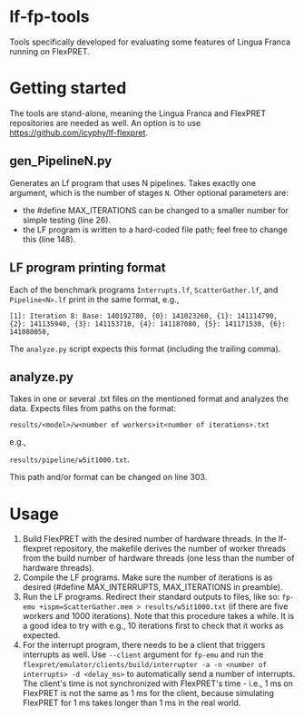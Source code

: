 # lf-fp-tools
Tools specifically developed for evaluating some features of Lingua Franca running on FlexPRET.

# Getting started

The tools are stand-alone, meaning the Lingua Franca and FlexPRET repositories are needed as well. An option is to use https://github.com/icyphy/lf-flexpret. 

## gen_PipelineN.py

Generates an Lf program that uses N pipelines. Takes exactly one argument, which is the number of stages `N`. Other optional parameters are:
* the #define MAX_ITERATIONS can be changed to a smaller number for simple testing (line 26).
* the LF program is written to a hard-coded file path; feel free to change this (line 148).

## LF program printing format

Each of the benchmark programs `Ìnterrupts.lf`, `ScatterGather.lf`, and `Pipeline<N>.lf` print in the same format, e.g.,

`[1]: Iteration 8: Base: 140192780, {0}: 141023260, {1}: 141114790, {2}: 141135940, {3}: 141153710, {4}: 141187080, {5}: 141171530, {6}: 141080050,`

The `analyze.py` script expects this format (including the trailing comma).

## analyze.py

Takes in one or several .txt files on the mentioned format and analyzes the data. Expects files from paths on the format:

`results/<model>/w<number of workers>it<number of iterations>.txt`

e.g.,

`results/pipeline/w5it1000.txt`.

This path and/or format can be changed on line 303.

# Usage

1. Build FlexPRET with the desired number of hardware threads. In the lf-flexpret repository, the makefile derives the number of worker threads from the build number of hardware threads (one less than the number of hardware threads).
2. Compile the LF programs. Make sure the number of iterations is as desired (#define MAX_INTERRUPTS, MAX_ITERATIONS in preamble).
3. Run the LF programs. Redirect their standard outputs to files, like so: `fp-emu +ispm=ScatterGather.mem > results/w5it1000.txt` (if there are five workers and 1000 iterations). Note that this procedure takes a while. It is a good idea to try with e.g., 10 iterations first to check that it works as expected.
4. For the interrupt program, there needs to be a client that triggers interrupts as well. Use `--client` argument for `fp-emu` and run the `flexpret/emulator/clients/build/interrupter -a -n <number of interrupts> -d <delay_ms>` to automatically send a number of interrupts. The client's time is not synchronized with FlexPRET's time - i.e., 1 ms on FlexPRET is not the same as 1 ms for the client, because simulating FlexPRET for 1 ms takes longer than 1 ms in the real world.
